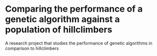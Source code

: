# Comparing the performance of a genetic algorithm against a population of hillclimbers
A research project that studies the performance of genetic algorithms in comparison to hillclimbers
